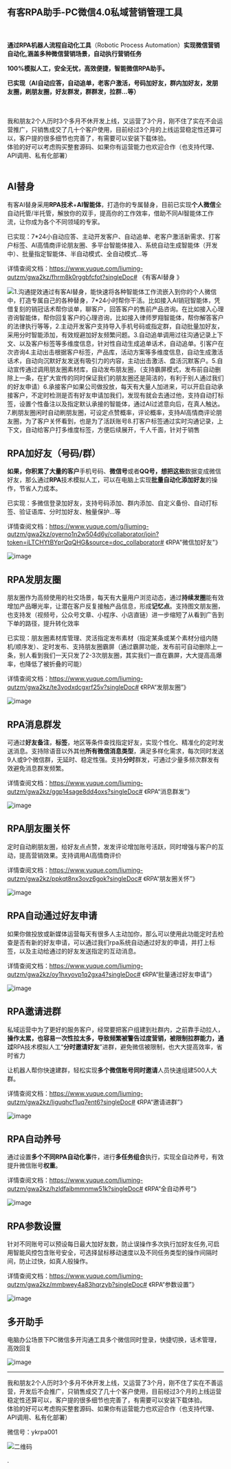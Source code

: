 ## **有客RPA助手-PC微信4.0私域营销管理工具**

　

**通过RPA机器人流程自动化工具**（Robotic Process Automation）**实现微信营销自动化,涵盖多种微信营销场景，自动执行营销任务**

**100%模拟人工，安全无忧，高效便捷，智能微信RPA助手。**

**已实现（AI自动应答，自动追单，老客户激活，号码加好友，群内加好友，发朋友圈，刷朋友圈，好友群发，群群发，拉群...等）**

<br>
<br>
我和朋友2个人历时3个多月不休开发上线，又运营了3个月，刚不住了实在不会运营推广，只销售成交了几十个客户使用，目前经过3个月的上线运营稳定性还算可以，客户提的很多细节也完善了，有需要可以安装下载体验。
<br>体验的好可以考虑购买整套源码、如果你有运营能力也欢迎合作（也支持代理、API调用、私有化部署）
<br>
<br>

## AI替身

有客AI替身采用**RPA技术**+**AI智能体**，打造你的专属替身，目前已实现**个人微信**全自动托管/半托管，解放你的双手，提高你的工作效率，借助不同AI智能体工作流，让你成为各个不同领域的专家。

已实现：7\*24小自动应答、主动开发客户、自动追单、老客户激活新需求、打客户标签、AI高情商评论朋友圈、多平台智能体接入、系统自动生成智能体（开发中）、批量指定智能体、半自动模式、全自动模式...等

详情查阅文档：<https://www.yuque.com/liuming-qutzm/gwa2kz/fhrm8k0rggbfcfot?singleDoc#> 《有客AI替身 》

![1.沟通提效通过有客AI替身，能快速将各种智能体工作流嵌入到你的个人微信中，打造专属自己的各种替身，7\*24小时帮你干活。比如接入AI销冠智能体，凭借复刻的销冠话术帮你谈单，聊客户，回答客户的售前产品咨询。在比如接入心理咨询智能体，帮你回复客户的心理咨询，比如接入律师罗翔智能体，帮你解答客户的法律执行等等，2.主动开发客户支持导入手机号码或指定群，自动批量加好友，采用分时智能添加，有效规避加好友频繁问题。3.自动追单调用过往沟通记录上下文、以及客户标签等多维度信息，针对性自动生成追单话术，自动追单。引客户在次咨询4.主动出击根据客户标签，产品库，活动方案等多维度信息，自动生成激活话术，自动向沉默好友发送有吸引力的内容，主动出击激活、盘活沉默客户。5.自动宣传通过调用朋友圈素材库，自动发布朋友圈，（支持霸屏模式，发布前自动删除上一条，在扩大宣传的同时保证我们的朋友圈还是简洁的，有利于别人通过我们的好友申请）6.承接客户如果公司做投放，每天有大量人加进来，可以开启自动承接客户，不定时检测是否有好友申请加我们，发现有就会去通过他，支持自动打标签，设置个性备注以及指定默认承接的智能体，通过AI过滤意向后，在真人触达。7.刷朋友圈闲时自动刷朋友圈，可设定点赞概率，评论概率，支持AI高情商评论朋友圈，为了客户关怀看到，也是为了活跃账号8.打客户标签通过实时沟通记录，上下文，自动给客户打多维度标签，方便后续展开，千人千面，针对于销售](https://cdn.nlark.com/yuque/0/2025/png/2756477/1749570217500-94044d8d-bf3b-4ace-81bf-0dd94a1a95f7.png?x-oss-process=image%2Fformat%2Cwebp)

## RPA加好友（号码/群）

**如果，你积累了大量的客户**手机号码、**微信号**或者**QQ号，想把这些**数据变成微信好友，那么通过**RPA**技术模拟人工，可以在电脑上实现**批量自动化添加好友**的操作，节省人力成本。

已实现：多微信登录加好友，支持号码添加、群内添加、自定义备份、自动打标签、验证语库、分时加好友、触量保护...等

详情查阅文档：<https://www.yuque.com/g/liuming-qutzm/gwa2kz/oyerno1n2w504d6y/collaborator/join?token=iLTCHYtBYprQqQHG&source=doc_collaborator#> 《RPA"微信加好友"》

![image](https://cdn.nlark.com/yuque/0/2025/png/2756477/1748159515918-ed978155-8174-46e0-bbb3-d55af309c3e5.png?x-oss-process=image%2Fformat%2Cwebp)

## RPA发朋友圈

朋友圈作为高频使用的社交场景，每天有大量用户浏览动态，通过**持续发圈**能有效增加产品曝光率，让潜在客户反复接触产品信息，形成**记忆点‌**。支持图文朋友圈，也支持发（视频号，公众号文章、小程序、小店直链）进一步缩短了从看到广告到下单的路径，提升转化效率‌

已实现：朋友圈素材库管理、灵活指定发布素材（指定某条或某个素材分组内随机/顺序发）、定时发布、支持朋友圈霸屏（通过霸屏功能，发布前可自动删除上一条，别人看到我们一天只发了2-3次朋友圈，其实我们一直在霸屏，大大提高高爆率，也降低了被折叠的可能）

详情查阅文档：<https://www.yuque.com/liuming-qutzm/gwa2kz/te3vodxdcgxrf25v?singleDoc#> 《RPA“发朋友圈”》

![image](https://cdn.nlark.com/yuque/0/2025/png/2756477/1752908951751-90eb4b78-99b5-4368-a40d-0a51d0de3ef0.png?x-oss-process=image%2Fformat%2Cwebp)

## RPA消息群发

可通过**好友备注**，**标签**，地区等条件查找指定好友，实现个性化、精准化的定时发送消息。支持除语音以外其他**所有微信消息类型**，满足多样化需求，每次同时发送9人或9个微信群，无延时、稳定性强。支持**分时**群发，可通过少量多频次群发有效避免消息群发频繁。

详情查阅文档：<https://www.yuque.com/liuming-qutzm/gwa2kz/ggp14sage8dd4oxs?singleDoc#> 《RPA“消息群发”》

![image](https://cdn.nlark.com/yuque/0/2025/png/2756477/1748250113410-9f838de5-cf2a-4882-839f-ceff3da7b931.png?x-oss-process=image%2Fformat%2Cwebp)

## RPA朋友圈关怀

定时自动刷朋友圈，给好友点点赞，发发评论增加账号活跃，同时增强与客户的互动，提高营销效果。支持调用AI高情商评价

详情查阅文档：<https://www.yuque.com/liuming-qutzm/gwa2kz/ppkqt8nx3ovz6gok?singleDoc#> 《RPA“朋友圈关怀”》

![image](https://cdn.nlark.com/yuque/0/2025/png/2756477/1748264152039-9b14353b-5930-4077-bdd4-e1fac09581bf.png?x-oss-process=image%2Fformat%2Cwebp)

## RPA自动通过好友申请

如果你做投放或新媒体运营每天有很多人主动加你，那么可以使用此功能定时去检查是否有新的好友申请，可以通过我们rpa系统自动通过好友的申请，并打上标签，以及主动给通过的好友发送指定的互动消息。

详情查阅文档：<https://www.yuque.com/liuming-qutzm/gwa2kz/oy1hxyovp1q2gxa4?singleDoc#> 《RPA“批量通过好友申请”》

![image](https://cdn.nlark.com/yuque/0/2025/png/2756477/1752909411932-8c0b9e5e-8e3f-4f5d-a248-059b385091f7.png?x-oss-process=image%2Fformat%2Cwebp)

## RPA邀请进群

私域运营中为了更好的服务客户，经常要把客户组建到社群内，之前靠手动拉人，**操作太累，也容易一次性拉太多，导致频繁被警告过度营销，被限制拉群能力，通过**RPA技术模拟人工“**分时邀请好友**”进群，避免微信被限制，也大大提高效率，省时省力

让机器人帮你快速建群，轻松实现**多个微信账号同时邀请**人员快速组建500人大群。

详情查阅文档：<https://www.yuque.com/liuming-qutzm/gwa2kz/liguqhcf1uq7ent6?singleDoc#> 《RPA“邀请进群”》

![image](https://cdn.nlark.com/yuque/0/2025/png/2756477/1748270915444-98cf4699-8005-454a-b02a-5cb803b9a436.png?x-oss-process=image%2Fformat%2Cwebp)

## RPA自动养号

通过设置**多个不同RPA自动化事**件，进行**多任务组合**执行，实现全自动养号，有效提升微信账号**权重**。

详情查阅文档：<https://www.yuque.com/liuming-qutzm/gwa2kz/hzldfaibmmnmw51k?singleDoc#> 《RPA“全自动养号”》

![image](https://cdn.nlark.com/yuque/0/2025/png/2756477/1748275594829-ccc12ea4-1601-4e92-9b44-937f88b97bce.png?x-oss-process=image%2Fformat%2Cwebp)

## RPA参数设置

针对不同账号可以预设每日最大加好友数，防止误操作多次执行加好友任务,可启用智能风控包含账号安全，可选择鼠标移动速度以及不同任务类型的操作间隔时间，防止过快，如真人般操作。

详情查阅文档：<https://www.yuque.com/liuming-qutzm/gwa2kz/mmbwey4a83hqrzyb?singleDoc#> 《RPA“参数设置”》

![image](https://cdn.nlark.com/yuque/0/2025/png/2756477/1752910232315-13ca8b92-c2a5-4f2f-86ae-b61f09782943.png?x-oss-process=image%2Fformat%2Cwebp)

## 多开助手

电脑办公场景下PC微信多开沟通工具多个微信同时登录，快捷切换，话术管理，高效回复

![image](https://cdn.nlark.com/yuque/0/2025/png/2756477/1748076621545-6a7faca7-4ab5-4eb0-b0c9-e6933083cd07.png?x-oss-process=image%2Fformat%2Cwebp)

***

我和朋友2个人历时3个多月不休开发上线，又运营了3个月，刚不住了实在不善运营，开发后不会推广，只销售成交了几十个客户使用，目前经过3个月的上线运营稳定性还算可以，客户提的很多细节也完善了，有需要可以安装下载体验。
<br>体验的好可以考虑购买整套源码、如果你有运营能力也欢迎合作（也支持代理、API调用、私有化部署）

微信号：ykrpa001

![二维码](https://cdn.nlark.com/yuque/0/2025/jpeg/2756477/1752909780082-c27c7571-7637-42a6-a560-034beb50647e.jpeg?x-oss-process=image%2Fresize%2Cw_300%2Fformat%2Cwebp%2Finterlace%2C1)

.
